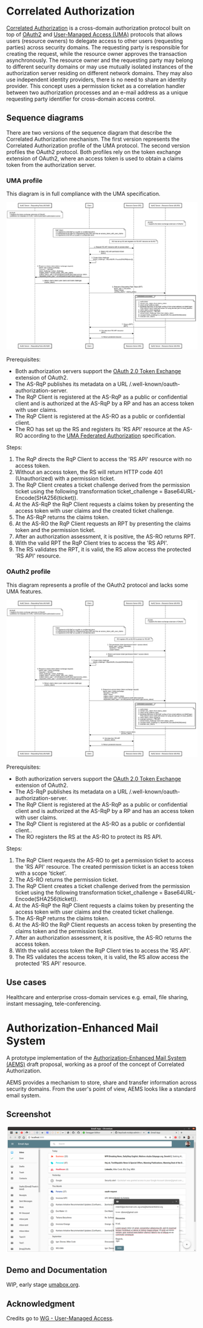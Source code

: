 # Correlated Authorization

[Correlated Authorization][3] is a cross-domain authorization protocol built on top of [OAuth2][1] and [User-Managed Access (UMA)][2] protocols that allows users (resource owners) to delegate access to other users (requesting parties) across security domains. The requesting party is responsible for creating the request, while the resource owner approves the transaction asynchronously. The resource owner and the requesting party may belong to different security domains or may use mutually isolated instances of the authorization server residing on different network domains. They may also use independent identity providers, there is no need to share an identity provider. This concept uses a permission ticket as a correlation handler between two authorization processes and an e-mail address as a unique requesting party identifier for cross-domain access control.

## Sequence diagrams

There are two versions of the sequence diagram that describe the Correlated Authorization mechanism. The first version represents the Correlated Authorization profile of the UMA protocol. The second version profiles the OAuth2 protocol. Both profiles rely on the token exchange extension of OAuth2, where an access token is used to obtain a claims token from the authorization server.

### UMA profile

This diagram is in full compliance with the UMA specification.

![Sequence Diagram - UMA](./images/correlated-authz-uma.png)

Prerequisites:

* Both authorization servers support the [OAuth 2.0 Token Exchange][5] extension of OAuth2.
* The AS-RqP publishes its metadata on a URL /.well-known/oauth-authorization-server.
* The RqP Client is registered at the AS-RqP as a public or confidential client and is authorized at the AS-RqP by a RP and has an access token with user claims.
* The RqP Client is registered at the AS-RO as a public or confidential client.
* The RO has set up the RS and registers its 'RS API' resource at the AS-RO according to the [UMA Federated Authorization][6] specification.

Steps:

1. The RqP directs the RqP Client to access the 'RS API' resource with no access token.
2. Without an access token, the RS will return HTTP code 401 (Unauthorized) with a permission ticket.
3. The RqP Client creates a ticket challenge derived from the permission ticket using the following transformation ticket_challenge = Base64URL-Encode(SHA256(ticket)).
4. At the AS-RqP the RqP Client requests a claims token by presenting the access token with user claims and the created ticket challenge.
5. The AS-RqP returns the claims token.
6. At the AS-RO the RqP Client requests an RPT by presenting the claims token and the permission ticket.
7. After an authorization assessment, it is positive, the AS-RO returns RPT.
8. With the valid RPT the RqP Client tries to access the 'RS API'.
9. The RS validates the RPT, it is valid, the RS allow access the protected 'RS API' resource. 

### OAuth2 profile

This diagram represents a profile of the OAuth2 protocol and lacks some UMA features.

![Sequence Diagram - OAuth2](./images/correlated-authz-oauth2.png)

Prerequisites:

* Both authorization servers support the [OAuth 2.0 Token Exchange][5] extension of OAuth2.
* The AS-RqP publishes its metadata on a URL /.well-known/oauth-authorization-server.
* The RqP Client is registered at the AS-RqP as a public or confidential client and is authorized at the AS-RqP by a RP and has an access token with user claims.
* The RqP Client is registered at the AS-RO as a public or confidential client..
* The RO registers the RS at the AS-RO to protect its RS API.

Steps:

1. The RqP Client requests the AS-RO to get a permission ticket to access the 'RS API' resource. The created permission ticket is an access token with a scope 'ticket'.
2. The AS-RO returns the permission ticket.
3. The RqP Client creates a ticket challenge derived from the permission ticket using the following transformation ticket_challenge = Base64URL-Encode(SHA256(ticket)).
4. At the AS-RqP the RqP Client requests a claims token by presenting the access token with user claims and the created ticket challenge.
5. The AS-RqP returns the claims token.
6. At the AS-RO the RqP Client requests an access token by presenting the claims token and the permission ticket.
7. After an authorization assessment, it is positive, the AS-RO returns the access token.
8. With the valid access token the RqP Client tries to access the 'RS API'.
9. The RS validates the access token, it is valid, the RS allow access the protected 'RS API' resource.

## Use cases

Healthcare and enterprise cross-domain services e.g. email, file sharing, instant messaging, tele-conferencing.

# Authorization-Enhanced Mail System

A prototype implementation of the [Authorization-Enhanced Mail System (AEMS)][4] draft proposal, working as a proof of the concept of Correlated Authorization.

AEMS provides a mechanism to store, share and transfer information across security domains. From the user's point of view, AEMS looks like a standard email system.

## Screenshot

![GUI](./images/gui.png)
## Demo and Documentation

WIP, early stage [umabox.org][7].

## Acknowledgment

Credits go to [WG - User-Managed Access][8].

[1]: https://datatracker.ietf.org/doc/html/rfc6749
[2]: https://en.wikipedia.org/wiki/User-Managed_Access
[3]: https://github.com/uma-email/proposal/blob/master/correlated-authorization-draft-00.pdf
[4]: https://github.com/uma-email/proposal/blob/master/authorization-enhanced-mail-system-draft-02.pdf
[5]: https://www.rfc-editor.org/rfc/rfc8693.html
[6]: https://docs.kantarainitiative.org/uma/wg/rec-oauth-uma-federated-authz-2.0.html
[7]: https://www.umabox.org
[8]: https://kantarainitiative.org/confluence/display/uma/Home
